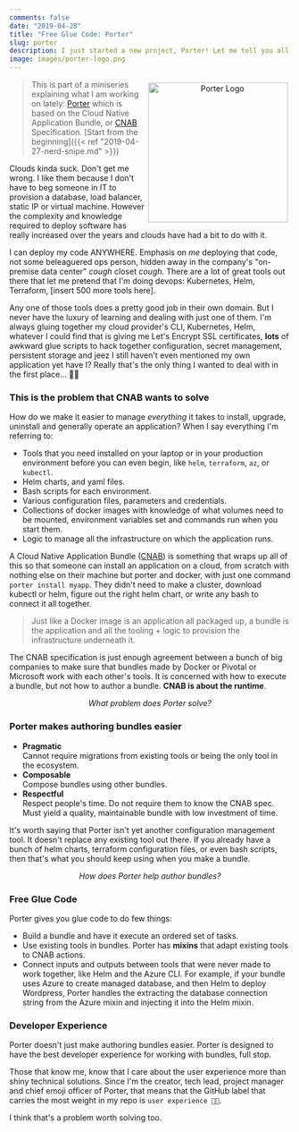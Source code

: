 ```yaml
---
comments: false
date: "2019-04-28"
title: "Free Glue Code: Porter"
slug: porter
description: I just started a new project, Porter! Let me tell you all about it.
image: images/porter-logo.png
---
```


<figure style="text-align: center; float: right; margin: 5px">
  <img src="/images/porter-logo.png" width="250" alt="Porter Logo" />
</figure>

> This is part of a miniseries explaining what I am working on lately:
> [Porter][porter] which is based on the Cloud Native Application Bundle, or 
> [CNAB][cnab] Specification.
> [Start from the beginning]({{< ref "2019-04-27-nerd-snipe.md" >}})

Clouds kinda suck. Don't get me wrong. I like them because I don't have to beg
someone in IT to provision a database, load balancer, static IP or virtual
machine. However the complexity and knowledge required to deploy software has
really increased over the years and clouds have had a bit to do with it.

I can deploy my code ANYWHERE. Emphasis on _me_ deploying that code, not some
beleaguered ops person, hidden away in the company's "on-premise data center"
*cough* closet *cough*. There are a lot of great tools out there that let
me pretend that I'm doing devops: Kubernetes, Helm, Terraform, [insert 500 more
tools here].

Any one of those tools does a pretty good job in their own domain. But I never
have the luxury of learning and dealing with just one of them. I'm always gluing
together my cloud provider's CLI, Kubernetes, Helm, whatever I could find that
is giving me Let's Encrypt SSL certificates, **lots** of awkward glue scripts to
hack together configuration, secret management, persistent storage and jeez I
still haven't even mentioned my own application yet have I? Really that's the
only thing I wanted to deal with in the first place... 🤦‍♀️

### This is the problem that CNAB wants to solve

How do we make it easier to manage _everything_ it takes to install, upgrade,
uninstall and generally operate an application? When I say everything I'm
referring to:

* Tools that you need installed on your laptop or in your production environment
  before you can even begin, like `helm`, `terraform`, `az`, or `kubectl`.
* Helm charts, and yaml files.
* Bash scripts for each environment.
* Various configuration files, parameters and credentials.
* Collections of docker images with knowledge of what volumes need to be
  mounted, environment variables set and commands run when you start them.
* Logic to manage all the infrastructure on which the application runs.

A Cloud Native Application Bundle ([CNAB][cnab]) is something that wraps up all
of this so that someone can install an application on a cloud, from scratch with
nothing else on their machine but porter and docker, with just one command
`porter install myapp`. They didn't need to make a cluster, download kubectl or
helm, figure out the right helm chart, or write any bash to connect it all
together.

> Just like a Docker image is an application all packaged up, a bundle is the
> application and all the tooling + logic to provision the infrastructure
> underneath it.

The CNAB specification is just enough agreement between a bunch of
big companies to make sure that bundles made by Docker or Pivotal or Microsoft
work with each other's tools. It is concerned with how to execute a bundle,
but not how to author a bundle. **CNAB is about the runtime**.

<p align="center"><em>What problem does Porter solve?</em></p>

### Porter makes authoring bundles easier

* **Pragmatic**<br/>
    Cannot require migrations from existing tools or being the only tool in the
    ecosystem.
* **Composable**<br/>
    Compose bundles using other bundles.
* **Respectful**<br/>
    Respect people's time. Do not require them to know the
    CNAB spec. Must yield a quality, maintainable bundle with low investment of
    time.

It's worth saying that Porter isn't yet another configuration management
tool. It doesn't replace any existing tool out there. If you already have a
bunch of helm charts, terraform configuration files, or even bash
scripts, then that's what you should keep using when you make a bundle.

<p align="center"><em>How does Porter help author bundles?</em></p>

### Free Glue Code

Porter gives you glue code to do few things:

* Build a bundle and have it execute an ordered set of tasks.
* Use existing tools in bundles. Porter has **mixins** that adapt existing
  tools to CNAB actions. 
* Connect inputs and outputs between tools that were never made to work
  together, like Helm and the Azure CLI. For example, if your bundle uses Azure
  to create managed database, and then Helm to deploy Wordpress, Porter handles
  the extracting the database connection string from the Azure mixin and
  injecting it into the Helm mixin.


### Developer Experience

Porter doesn't just make authoring bundles easier. Porter is designed to have
the best developer experience for working with bundles, full stop.

Those that know me, know that I care about the user experience more than shiny
technical solutions. Since I'm the creator, tech lead, project manager and chief
emoji officer of Porter, that means that the GitHub label that carries the most
weight in my repo is `user experience 🌈💖`.

I think that's a problem worth solving too.

[porter]: https://porter.sh
[cnab]: https://cnab.io